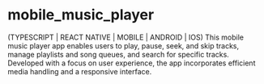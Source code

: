 # mobile_music_player
(TYPESCRIPT | REACT NATIVE | MOBILE | ANDROID | IOS)
This mobile music player app enables users to play, pause, seek, and skip tracks, manage playlists and song queues, and search for specific tracks. 
Developed with a focus on user experience, the app incorporates efficient media handling and a responsive interface. 
